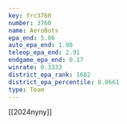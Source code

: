 ```yaml
---
key: frc3760
number: 3760
name: AeroBots
epa_end: 5.06
auto_epa_end: 1.98
teleop_epa_end: 2.91
endgame_epa_end: 0.17
winrate: 0.3333
district_epa_rank: 1682
district_epa_percentile: 0.0661
type: Team
---
```

[[2024nyny]]
